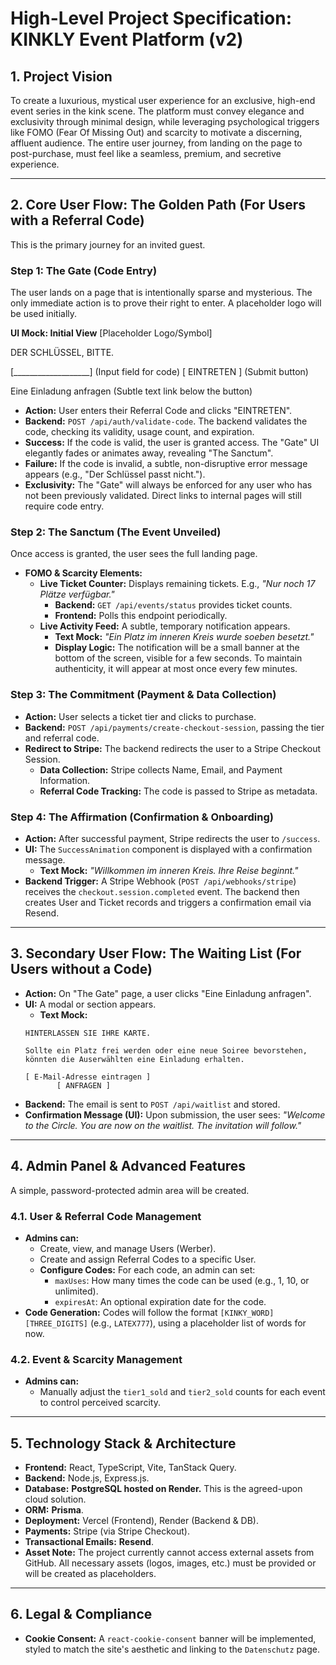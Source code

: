 # High-Level Project Specification: KINKLY Event Platform (v2)

## 1. Project Vision

To create a luxurious, mystical user experience for an exclusive, high-end event series in the kink scene. The platform must convey elegance and exclusivity through minimal design, while leveraging psychological triggers like FOMO (Fear Of Missing Out) and scarcity to motivate a discerning, affluent audience. The entire user journey, from landing on the page to post-purchase, must feel like a seamless, premium, and secretive experience.

---

## 2. Core User Flow: The Golden Path (For Users with a Referral Code)

This is the primary journey for an invited guest.

### Step 1: The Gate (Code Entry)

The user lands on a page that is intentionally sparse and mysterious. The only immediate action is to prove their right to enter. A placeholder logo will be used initially.

**UI Mock: Initial View**
[Placeholder Logo/Symbol]

  DER SCHLÜSSEL, BITTE.

  [___________________]  (Input field for code)
       [ EINTRETEN ]       (Submit button)

Eine Einladung anfragen (Subtle text link below the button)

- **Action:** User enters their Referral Code and clicks "EINTRETEN".
- **Backend:** `POST /api/auth/validate-code`. The backend validates the code, checking its validity, usage count, and expiration.
- **Success:** If the code is valid, the user is granted access. The "Gate" UI elegantly fades or animates away, revealing "The Sanctum".
- **Failure:** If the code is invalid, a subtle, non-disruptive error message appears (e.g., "Der Schlüssel passt nicht.").
- **Exclusivity:** The "Gate" will always be enforced for any user who has not been previously validated. Direct links to internal pages will still require code entry.

### Step 2: The Sanctum (The Event Unveiled)

Once access is granted, the user sees the full landing page.

- **FOMO & Scarcity Elements:**
    - **Live Ticket Counter:** Displays remaining tickets. E.g., *"Nur noch 17 Plätze verfügbar."*
        - **Backend:** `GET /api/events/status` provides ticket counts.
        - **Frontend:** Polls this endpoint periodically.
    - **Live Activity Feed:** A subtle, temporary notification appears.
        - **Text Mock:** *"Ein Platz im inneren Kreis wurde soeben besetzt."*
        - **Display Logic:** The notification will be a small banner at the bottom of the screen, visible for a few seconds. To maintain authenticity, it will appear at most once every few minutes.

### Step 3: The Commitment (Payment & Data Collection)

- **Action:** User selects a ticket tier and clicks to purchase.
- **Backend:** `POST /api/payments/create-checkout-session`, passing the tier and referral code.
- **Redirect to Stripe:** The backend redirects the user to a Stripe Checkout Session.
    - **Data Collection:** Stripe collects Name, Email, and Payment Information.
    - **Referral Code Tracking:** The code is passed to Stripe as metadata.

### Step 4: The Affirmation (Confirmation & Onboarding)

- **Action:** After successful payment, Stripe redirects the user to `/success`.
- **UI:** The `SuccessAnimation` component is displayed with a confirmation message.
    - **Text Mock:** *"Willkommen im inneren Kreis. Ihre Reise beginnt."*
- **Backend Trigger:** A Stripe Webhook (`POST /api/webhooks/stripe`) receives the `checkout.session.completed` event. The backend then creates User and Ticket records and triggers a confirmation email via Resend.

---

## 3. Secondary User Flow: The Waiting List (For Users without a Code)

- **Action:** On "The Gate" page, a user clicks "Eine Einladung anfragen".
- **UI:** A modal or section appears.
    - **Text Mock:**
    ```
    HINTERLASSEN SIE IHRE KARTE.

    Sollte ein Platz frei werden oder eine neue Soiree bevorstehen,
    könnten die Auserwählten eine Einladung erhalten.

    [ E-Mail-Adresse eintragen ]
           [ ANFRAGEN ]
    ```
- **Backend:** The email is sent to `POST /api/waitlist` and stored.
- **Confirmation Message (UI):** Upon submission, the user sees: *"Welcome to the Circle. You are now on the waitlist. The invitation will follow."*

---

## 4. Admin Panel & Advanced Features

A simple, password-protected admin area will be created.

### 4.1. User & Referral Code Management
- **Admins can:**
    - Create, view, and manage Users (Werber).
    - Create and assign Referral Codes to a specific User.
    - **Configure Codes:** For each code, an admin can set:
        - `maxUses`: How many times the code can be used (e.g., 1, 10, or unlimited).
        - `expiresAt`: An optional expiration date for the code.
- **Code Generation:** Codes will follow the format `[KINKY_WORD][THREE_DIGITS]` (e.g., `LATEX777`), using a placeholder list of words for now.

### 4.2. Event & Scarcity Management
- **Admins can:**
    - Manually adjust the `tier1_sold` and `tier2_sold` counts for each event to control perceived scarcity.

---

## 5. Technology Stack & Architecture

- **Frontend:** React, TypeScript, Vite, TanStack Query.
- **Backend:** Node.js, Express.js.
- **Database:** **PostgreSQL hosted on Render.** This is the agreed-upon cloud solution.
- **ORM:** **Prisma**.
- **Deployment:** Vercel (Frontend), Render (Backend & DB).
- **Payments:** Stripe (via Stripe Checkout).
- **Transactional Emails:** **Resend**.
- **Asset Note:** The project currently cannot access external assets from GitHub. All necessary assets (logos, images, etc.) must be provided or will be created as placeholders.

---

## 6. Legal & Compliance

- **Cookie Consent:** A `react-cookie-consent` banner will be implemented, styled to match the site's aesthetic and linking to the `Datenschutz` page.
